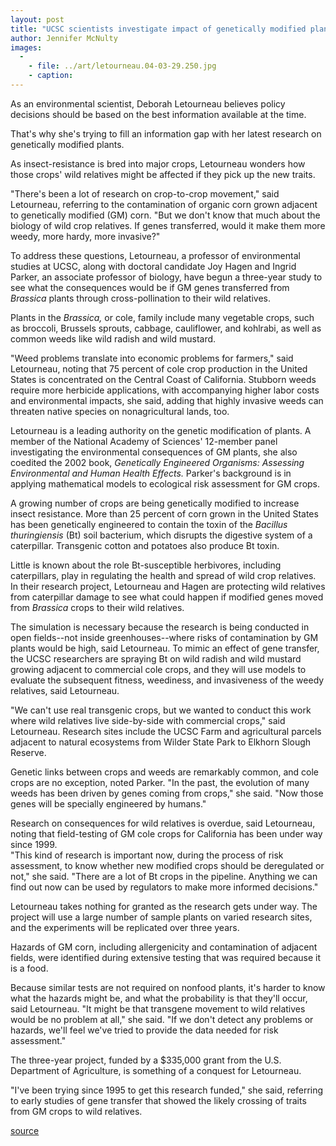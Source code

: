 ```yaml
---
layout: post
title: "UCSC scientists investigate impact of genetically modified plants on wild relatives of major California crop"
author: Jennifer McNulty
images:
  -
    - file: ../art/letourneau.04-03-29.250.jpg
    - caption: 
---
```


As an environmental scientist, Deborah Letourneau believes policy decisions should be based on the best information available at the time.

That's why she's trying to fill an information gap with her latest research on genetically modified plants.  

As insect-resistance is bred into major crops, Letourneau wonders how those crops' wild relatives might be affected if they pick up the new traits.

"There's been a lot of research on crop-to-crop movement," said Letourneau, referring to the contamination of organic corn grown adjacent to genetically modified (GM) corn. "But we don't know that much about the biology of wild crop relatives. If genes transferred, would it make them more weedy, more hardy, more invasive?"  

To address these questions, Letourneau, a professor of environmental studies at UCSC, along with doctoral candidate Joy Hagen and Ingrid Parker, an associate professor of biology, have begun a three-year study to see what the consequences would be if GM genes transferred from _Brassica_ plants through cross-pollination to their wild relatives.

Plants in the _Brassica,_ or cole, family include many vegetable crops, such as broccoli, Brussels sprouts, cabbage, cauliflower, and kohlrabi, as well as common weeds like wild radish and wild mustard.  

"Weed problems translate into economic problems for farmers," said Letourneau, noting that 75 percent of cole crop production in the United States is concentrated on the Central Coast of California. Stubborn weeds require more herbicide applications, with accompanying higher labor costs and environmental impacts, she said, adding that highly invasive weeds can threaten native species on nonagricultural lands, too.  

Letourneau is a leading authority on the genetic modification of plants. A member of the National Academy of Sciences' 12-member panel investigating the environmental consequences of GM plants, she also coedited the 2002 book, _Genetically Engineered Organisms: Assessing Environmental and Human Health Effects._ Parker's background is in applying mathematical models to ecological risk assessment for GM crops.  

A growing number of crops are being genetically modified to increase insect resistance. More than 25 percent of corn grown in the United States has been genetically engineered to contain the toxin of the _Bacillus thuringiensis_ (Bt) soil bacterium, which disrupts the digestive system of a caterpillar. Transgenic cotton and potatoes also produce Bt toxin.  

Little is known about the role Bt-susceptible herbivores, including caterpillars, play in regulating the health and spread of wild crop relatives. In their research project, Letourneau and Hagen are protecting wild relatives from caterpillar damage to see what could happen if modified genes moved from _Brassica_ crops to their wild relatives.   

The simulation is necessary because the research is being conducted in open fields--not inside greenhouses--where risks of contamination by GM plants would be high, said Letourneau. To mimic an effect of gene transfer, the UCSC researchers are spraying Bt on wild radish and wild mustard growing adjacent to commercial cole crops, and they will use models to evaluate the subsequent fitness, weediness, and invasiveness of the weedy relatives, said Letourneau.   

"We can't use real transgenic crops, but we wanted to conduct this work where wild relatives live side-by-side with commercial crops," said Letourneau. Research sites include the UCSC Farm and agricultural parcels adjacent to natural ecosystems from Wilder State Park to Elkhorn Slough Reserve.  

Genetic links between crops and weeds are remarkably common, and cole crops are no exception, noted Parker. "In the past, the evolution of many weeds has been driven by genes coming from crops," she said. "Now those genes will be specially engineered by humans."  

Research on consequences for wild relatives is overdue, said Letourneau, noting that field-testing of GM cole crops for California has been under way since 1999.   
"This kind of research is important now, during the process of risk assessment, to know whether new modified crops should be deregulated or not," she said. "There are a lot of Bt crops in the pipeline. Anything we can find out now can be used by regulators to make more informed decisions."  

Letourneau takes nothing for granted as the research gets under way. The project will use a large number of sample plants on varied research sites, and the experiments will be replicated over three years.   

Hazards of GM corn, including allergenicity and contamination of adjacent fields, were identified during extensive testing that was required because it is a food.

Because similar tests are not required on nonfood plants, it's harder to know what the hazards might be, and what the probability is that they'll occur, said Letourneau. "It might be that transgene movement to wild relatives would be no problem at all," she said. "If we don't detect any problems or hazards, we'll feel we've tried to provide the data needed for risk assessment."  

The three-year project, funded by a $335,000 grant from the U.S. Department of Agriculture, is something of a conquest for Letourneau.  

"I've been trying since 1995 to get this research funded," she said, referring to early studies of gene transfer that showed the likely crossing of traits from GM crops to wild relatives.  

[source](http://www1.ucsc.edu/currents/03-04/03-29/crops.html "Permalink to crops")

